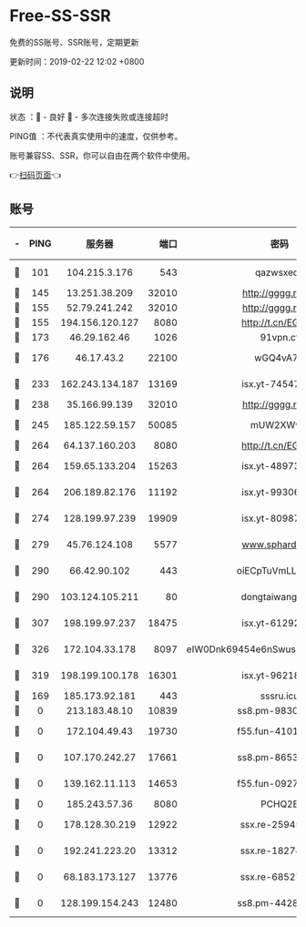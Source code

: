 # Free-SS-SSR

免费的SS账号、SSR账号，定期更新

更新时间：2019-02-22 12:02 +0800

## 说明

状态     ：🙂 - 良好 🙁 - 多次连接失败或连接超时

PING值   ：不代表真实使用中的速度，仅供参考。

账号兼容SS、SSR，你可以自由在两个软件中使用。

👉[扫码页面](https://liesauer.github.io/free-ss-ssr.github.io/)👈

## 账号

|-|PING|服务器|端口|密码|加密方式|区域|
|:----:|:----:|:-----:|-----:|:----:|:----:|:----:|
|🙂|101|104.215.3.176|543|qazwsxedc|aes-256-gcm|JP|
|🙂|145|13.251.38.209|32010|http://gggg.rocks|chacha20|SG|
|🙂|155|52.79.241.242|32010|http://gggg.rocks|chacha20|KR|
|🙂|155|194.156.120.127|8080|http://t.cn/EGJIyrl|rc4-md5|RU|
|🙂|173|46.29.162.46|1026|91vpn.cf|rc4-md5|RU|
|🙂|176|46.17.43.2|22100|wGQ4vA7D|aes-256-gcm|RU|
|🙂|233|162.243.134.187|13169|isx.yt-74547415|aes-256-cfb|US|
|🙂|238|35.166.99.139|32010|http://gggg.rocks|chacha20|US|
|🙂|245|185.122.59.157|50085|mUW2XWw8|aes-256-cfb|GB|
|🙂|264|64.137.160.203|8080|http://t.cn/EGJIyrl|rc4-md5|CA|
|🙂|264|159.65.133.204|15263|isx.yt-48973612|aes-256-cfb|SG|
|🙂|264|206.189.82.176|11192|isx.yt-99306454|aes-256-cfb|SG|
|🙂|274|128.199.97.239|19909|isx.yt-80987070|aes-256-cfb|SG|
|🙂|279|45.76.124.108|5577|www.sphard.com|aes-256-cfb|AU|
|🙂|290|66.42.90.102|443|oiECpTuVmLLxk4Ts|aes-256-cfb|US|
|🙂|290|103.124.105.211|80|dongtaiwang.com|aes-256-cfb|US|
|🙂|307|198.199.97.237|18475|isx.yt-61292258|aes-256-cfb|US|
|🙂|326|172.104.33.178|8097|eIW0Dnk69454e6nSwuspv9DmS201tQ0D|aes-256-cfb|SG|
|🙂|319|198.199.100.178|16301|isx.yt-96218342|aes-256-cfb|US|
|🙁|169|185.173.92.181|443|sssru.icu|rc4-md5|RU|
|🙁|0|213.183.48.10|10839|ss8.pm-98303059|rc4-md5|RU|
|🙁|0|172.104.49.43|19730|f55.fun-41013313|aes-256-cfb|SG|
|🙁|0|107.170.242.27|17661|ss8.pm-86538051|aes-256-cfb|US|
|🙁|0|139.162.11.113|14653|f55.fun-09274804|aes-256-cfb|SG|
|🙁|0|185.243.57.36|8080|PCHQ2E|rc4-md5|US|
|🙁|0|178.128.30.219|12922|ssx.re-25945990|aes-256-cfb|SG|
|🙁|0|192.241.223.20|13312|ssx.re-18274414|aes-256-cfb|US|
|🙁|0|68.183.173.127|13776|ssx.re-68527006|aes-256-cfb|US|
|🙁|0|128.199.154.243|12480|ss8.pm-44282057|aes-256-cfb|SG|
